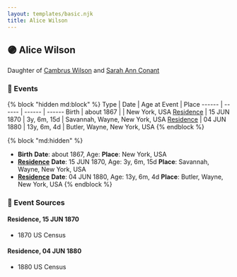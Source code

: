 ```yaml
---
layout: templates/basic.njk
title: Alice Wilson
---
```

## 🟣 Alice Wilson

Daughter of [Cambrus Wilson](/people/8/82575654) and [Sarah Ann Conant](/people/3/3929404)

### 📆 Events

{% block "hidden md:block" %}
Type | Date | Age at Event | Place
------ | ------ | ------ | ------
Birth | about 1867 |  | New York, USA
[Residence](#event-event-0) | 15 JUN 1870 | 3y, 6m, 15d | Savannah, Wayne, New York, USA
[Residence](#event-event-1) | 04 JUN 1880 | 13y, 6m, 4d | Butler, Wayne, New York, USA
{% endblock %}

{% block "md:hidden" %}
- **Birth**
**Date**: about 1867, Age:
**Place**: New York, USA
- **[Residence](#event-event-0)**
**Date**: 15 JUN 1870, Age: 3y, 6m, 15d
**Place**: Savannah, Wayne, New York, USA
- **[Residence](#event-event-1)**
**Date**: 04 JUN 1880, Age: 13y, 6m, 4d
**Place**: Butler, Wayne, New York, USA
{% endblock %}

### 📰 Event Sources

#### <a id="event-event-0"></a> Residence, 15 JUN 1870
* 1870 US Census

#### <a id="event-event-1"></a> Residence, 04 JUN 1880
* 1880 US Census
